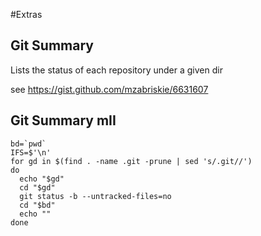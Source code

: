 #Extras 

## Git Summary

Lists the status of each repository under a given dir

see https://gist.github.com/mzabriskie/6631607

## Git Summary mII

    bd=`pwd`
	IFS=$'\n'
	for gd in $(find . -name .git -prune | sed 's/.git//')
	do
	  echo "$gd"
	  cd "$gd"
	  git status -b --untracked-files=no
	  cd "$bd"
	  echo ""
	done